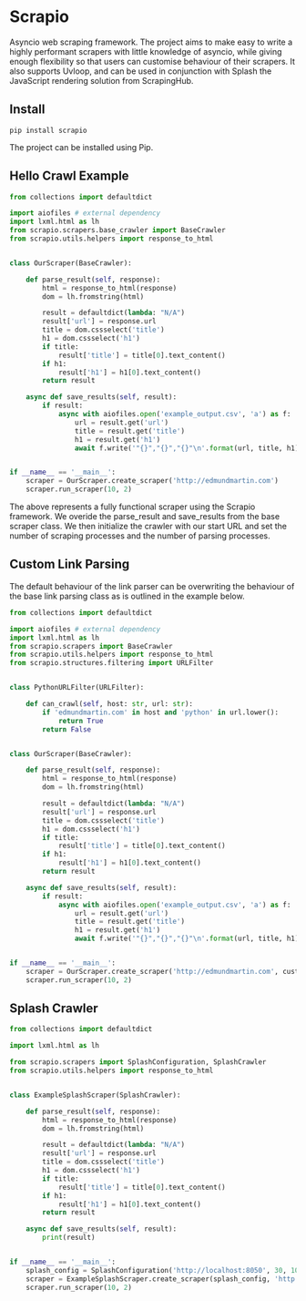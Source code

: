# Scrapio
Asyncio web scraping framework. The project aims to make easy to write a highly performant scrapers with little knowledge of asyncio, while giving enough flexibility so that users can customise behaviour of their scrapers. It also supports Uvloop, and can be used in conjunction with Splash the JavaScript rendering solution from ScrapingHub.

## Install
```
pip install scrapio
```
The project can be installed using Pip.

## Hello Crawl Example

```python
from collections import defaultdict

import aiofiles # external dependency
import lxml.html as lh
from scrapio.scrapers.base_crawler import BaseCrawler
from scrapio.utils.helpers import response_to_html


class OurScraper(BaseCrawler):

    def parse_result(self, response):
        html = response_to_html(response)
        dom = lh.fromstring(html)

        result = defaultdict(lambda: "N/A")
        result['url'] = response.url
        title = dom.cssselect('title')
        h1 = dom.cssselect('h1')
        if title:
            result['title'] = title[0].text_content()
        if h1:
            result['h1'] = h1[0].text_content()
        return result

    async def save_results(self, result):
        if result:
            async with aiofiles.open('example_output.csv', 'a') as f:
                url = result.get('url')
                title = result.get('title')
                h1 = result.get('h1')
                await f.write('"{}","{}","{}"\n'.format(url, title, h1))


if __name__ == '__main__':
    scraper = OurScraper.create_scraper('http://edmundmartin.com')
    scraper.run_scraper(10, 2)
```
The above represents a fully functional scraper using the Scrapio framework. We overide the parse_result and save_results from the base scraper class. We then initialize the crawler with our start URL and set the number of scraping processes and the number of parsing processes.

## Custom Link Parsing
The default behaviour of the link parser can be overwriting the behaviour of the base link parsing class as is outlined in the example below.
```python
from collections import defaultdict

import aiofiles # external dependency
import lxml.html as lh
from scrapio.scrapers import BaseCrawler
from scrapio.utils.helpers import response_to_html
from scrapio.structures.filtering import URLFilter


class PythonURLFilter(URLFilter):

    def can_crawl(self, host: str, url: str):
        if 'edmundmartin.com' in host and 'python' in url.lower():
            return True
        return False


class OurScraper(BaseCrawler):

    def parse_result(self, response):
        html = response_to_html(response)
        dom = lh.fromstring(html)

        result = defaultdict(lambda: "N/A")
        result['url'] = response.url
        title = dom.cssselect('title')
        h1 = dom.cssselect('h1')
        if title:
            result['title'] = title[0].text_content()
        if h1:
            result['h1'] = h1[0].text_content()
        return result

    async def save_results(self, result):
        if result:
            async with aiofiles.open('example_output.csv', 'a') as f:
                url = result.get('url')
                title = result.get('title')
                h1 = result.get('h1')
                await f.write('"{}","{}","{}"\n'.format(url, title, h1))


if __name__ == '__main__':
    scraper = OurScraper.create_scraper('http://edmundmartin.com', custom_filter=PythonURLFilter)
    scraper.run_scraper(10, 2)
```

## Splash Crawler
```python
from collections import defaultdict

import lxml.html as lh

from scrapio.scrapers import SplashConfiguration, SplashCrawler
from scrapio.utils.helpers import response_to_html


class ExampleSplashScraper(SplashCrawler):

    def parse_result(self, response):
        html = response_to_html(response)
        dom = lh.fromstring(html)

        result = defaultdict(lambda: "N/A")
        result['url'] = response.url
        title = dom.cssselect('title')
        h1 = dom.cssselect('h1')
        if title:
            result['title'] = title[0].text_content()
        if h1:
            result['h1'] = h1[0].text_content()
        return result

    async def save_results(self, result):
        print(result)


if __name__ == '__main__':
    splash_config = SplashConfiguration('http://localhost:8050', 30, 10)
    scraper = ExampleSplashScraper.create_scraper(splash_config, 'http://edmundmartin.com')
    scraper.run_scraper(10, 2)
```